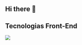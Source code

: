 ## Hi there 👋

## Tecnologias Front-End

<img src="https://cdn.jsdelivr.net/gh/devicons/devicon@latest/icons/javascript/javascript-original.svg" />
          
